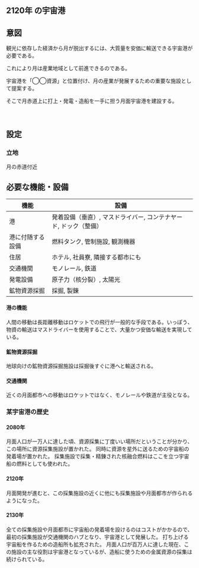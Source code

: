 ## 2120年 の宇宙港

## 意図



観光に依存した経済から月が脱出するには、大質量を安価に輸送できる宇宙港が必要である。

これにより月は産業地域として前進できるのである。

宇宙港を「◯◯資源」と位置付け、月の産業が発展するための重要な施設として提案する。

そこで月赤道上に打上・発電・造船を一手に担う月面宇宙港を建設する。

　
## 設定

### 立地
月の赤道付近

## 必要な機能・設備

| 機能 | 設備 |
| --- | -- |
| 港 | 発着設備（垂直）, マスドライバー, コンテナヤード, ドック（整備） |
| 港に付随する設備 | 燃料タンク, 管制施設, 観測機器 |
| 住居 | ホテル, 社員寮, 隣接する都市にも |
| 交通機関 | モノレール, 鉄道 |
| 発電設備 | 原子力（核分裂）, 太陽光 |
| 鉱物資源採掘 | 採掘, 製錬 |

#### 港の機能
人間の移動は長距離移動はロケットでの飛行が一般的な手段である。いっぽう、物資の輸送はマスドライバーを使用することで、大量かつ安価な輸送を実現している。

#### 鉱物資源採掘
地球向けの鉱物資源採掘施設は採掘後すぐに港へと輸送される。

#### 交通機関
近くの月面都市への移動はロケットではなく、モノレールや鉄道が主役となる。


### 某宇宙港の歴史
#### 2080年
月面人口が一万人に達した頃、資源採集に丁度いい場所だということが分かり、この場所に資源採集施設が置かれた。
同時に資源を星外に送るための宇宙船の発着場が置かれた。
採集施設で採集・精錬された核融合燃料はここを立つ宇宙船の燃料としても使われた。

#### 2120年
月面開発が進むと、この採集施設の近くに他にも採集施設や月面都市が作られるようになった。

#### 2130年
全ての採集施設や月面都市に宇宙船の発着場を設けるのはコストがかかるので、最初の採集施設が交通機関のハブとなり、宇宙港として発展した。
打ち上げる宇宙船を作るための造船所も拡充された。
月面人口が百万人に達した現在、この施設の主な役割は宇宙港となっているが、造船に使うための金属資源の採集は続けられている。
